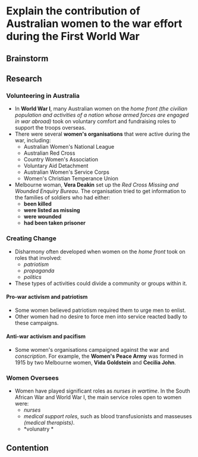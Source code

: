 # Explain the contribution of Australian women to the war effort during the First World War
## Brainstorm
## Research
### Volunteering in Australia
- In **World War I**, many Australian women on the *home front (the civilian population and activities of a nation whose armed forces are engaged in war abroad)* took on voluntary comfort and fundraising roles to support the troops overseas.
- There were several **women's organisations** that were active during the war, including:
	- Australian Women's National League
	- Australian Red Cross
	- Country Women's Association
	- Voluntary Aid Detachment
	- Australian Women's Service Corps
	- Women's Christian Temperance Union
-  Melbourne woman, **Vera Deakin** set up the *Red Cross Missing and Wounded Enquiry Bureau*. The organisation tried to get information to the families of soldiers who had either:
	-  **been killed**
	-  **were listed as missing**
	-  **were wounded**
	-  **had been taken prisoner**

### Creating Change
- Disharmony often developed when women on the *home front* took on roles that involved:
	- *patriotism*
	- *propaganda*
	- *politics*	
-  These types of activities could divide a community or groups within it.
#### Pro-war activism and patriotism
- Some women believed patriotism required them to urge men to enlist. 
- Other women had no desire to force men into service reacted badly to these campaigns.
#### Anti-war activism and pacifism
- Some women's organisations campaigned against the war and *conscription*. For example, the **Women's Peace Army** was formed in 1915 by two Melbourne women, **Vida Goldstein** and **Cecilia	John**.
### Women Oversees
- Women have played significant roles as *nurses in wartime*. In the South African War and World War I, the main service roles open to women were:
	- *nurses*
	- *medical support roles*, such as blood transfusionists and masseuses *(medical therapists)*.
	- *volunatry *
## Contention